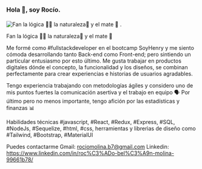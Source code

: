 

### Hola 👋, soy Rocío. 
####  
![Fan la lógica 👩‍💻 la naturaleza🍃 y el mate 🧉 .](https://res.cloudinary.com/ddax6s8kd/image/upload/v1678845472/banner_bxcmyt.jpg)


Fan la lógica 👩‍💻 la naturaleza🍃 y el mate 🧉

Me formé como #fullstackdeveloper en el bootcamp SoyHenry y me siento cómoda desarrollando tanto Back-end como Front-end; pero sintiendo un particular entusiasmo por esto último. 
Me gusta trabajar en productos digitales dónde el concepto, la funcionalidad y los diseños, se combinan perfectamente para crear experiencias e historias de usuarios agradables.

Tengo experiencia trabajando con metodologías ágiles y considero uno de mis puntos fuertes la comunicación asertiva y el trabajo en equipo 🗣
Por último pero no menos importante, tengo afición por las estadísticas y finanzas 📊

Habilidades técnicas 
 #javascript, #React, #Redux, #Express, #SQL, #NodeJs, #Sequelize, #html, #css, herramientas y librerìas de diseño como #Tailwind, #Bootstrap, #MaterialUI

Puedes contactarme 
Gmail: rociomolina.b7@gmail.com 
Linkedin: https://www.linkedin.com/in/roc%C3%ADo-bel%C3%A9n-molina-99661b78/

